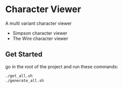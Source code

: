 # Character Viewer

A multi variant character viewer

- Simpson character viewer
- The Wire character viewer

## Get Started

go in the root of the project and run these commands:

```sh
./get_all.sh
./generate_all.sh

```
